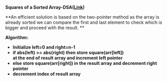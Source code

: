 <!-- Output copied to clipboard! -->

<!-- Yay, no errors, warnings, or alerts! -->

**Squares of a Sorted Array-DSA([Link](https://leetcode.com/problems/squares-of-a-sorted-array/))**

**An efficient solution is based on the two-pointer method as the array is already sorted we can compare the first and last element to check which is bigger and proceed with the result. **

**Algorithm:**



* **Initialize left=0 and right=n-1**
* **if abs(left) >= abs(right) then store square(arr[left]) \
at the end of result array and increment left pointer**
* **else store square(arr[right]) in the result array and decrement right pointer**
* **decrement index of result array**
